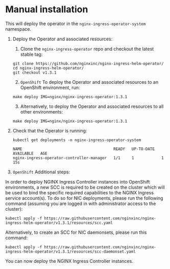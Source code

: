# Manual installation

This will deploy the operator in the `nginx-ingress-operator-system` namespace.


1. Deploy the Operator and associated resources:
   1. Clone the `nginx-ingress-operator` repo and checkout the latest stable tag:
    ```
    git clone https://github.com/nginxinc/nginx-ingress-helm-operator/
    cd nginx-ingress-helm-operator/
    git checkout v1.3.1
    ```

   2. `OpenShift` To deploy the Operator and associated resources to an OpenShift environment, run:
    ```
    make deploy IMG=nginx/nginx-ingress-operator:1.3.1
    ```

   3. Alternatively, to deploy the Operator and associated resources to all other environments:
    ```
    make deploy IMG=nginx/nginx-ingress-operator:1.3.1
    ```

2. Check that the Operator is running:
    ```
    kubectl get deployments -n nginx-ingress-operator-system

    NAME                                        READY   UP-TO-DATE   AVAILABLE   AGE
    nginx-ingress-operator-controller-manager   1/1     1            1           15s
    ```

3. `OpenShift` Additional steps:

In order to deploy NGINX Ingress Controller instances into OpenShift environments, a new SCC is required to be created on the cluster which will be used to bind the specific required capabilities to the NGINX Ingress service account(s). To do so for NIC deployments, please run the following command (assuming you are logged in with administrator access to the cluster):

`kubectl apply -f https://raw.githubusercontent.com/nginxinc/nginx-ingress-helm-operator/v1.3.1/resources/scc.yaml`

Alternatively, to create an SCC for NIC daemonsets, please run this command:

`kubectl apply -f https://raw.githubusercontent.com/nginxinc/nginx-ingress-helm-operator/v1.3.1/resources/scc-daemonset.yaml`

You can now deploy the NGINX Ingress Controller instances.
